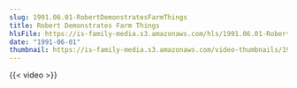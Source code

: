 ```yaml
---
slug: 1991.06.01-RobertDemonstratesFarmThings
title: Robert Demonstrates Farm Things
hlsFile: https://is-family-media.s3.amazonaws.com/hls/1991.06.01-RobertDemonstratesFarmThings/1991.06.01-RobertDemonstratesFarmThings.m3u8
date: "1991-06-01"
thumbnail: https://is-family-media.s3.amazonaws.com/video-thumbnails/1991.06.01-RobertDemonstratesFarmThings.png
---
```

{{< video >}}
